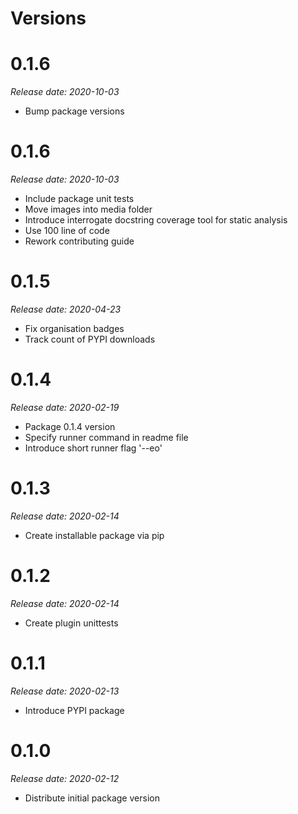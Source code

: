 Versions
========

0.1.6
=======

_Release date: 2020-10-03_

- Bump package versions

0.1.6
=======

_Release date: 2020-10-03_

- Include package unit tests
- Move images into media folder
- Introduce interrogate docstring coverage tool for static analysis
- Use 100 line of code
- Rework contributing guide

0.1.5
========

_Release date: 2020-04-23_

- Fix organisation badges
- Track count of PYPI downloads

0.1.4
========

_Release date: 2020-02-19_

- Package 0.1.4 version
- Specify runner command in readme file
- Introduce short runner flag '--eo'

0.1.3
========

_Release date: 2020-02-14_

- Create installable package via pip

0.1.2
========

_Release date: 2020-02-14_

- Create plugin unittests

0.1.1
========

_Release date: 2020-02-13_

- Introduce PYPI package

0.1.0
========

_Release date: 2020-02-12_

- Distribute initial package version
